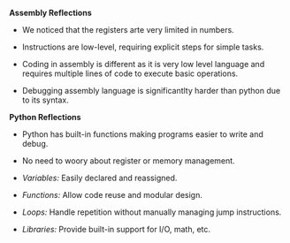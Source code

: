 **Assembly Reflections**

- We noticed that the registers arte very limited in numbers.
- Instructions are low-level, requiring explicit steps for simple tasks.

- Coding in assembly is different as it is very low level language and requires multiple lines of code to execute basic operations.
- Debugging assembly language is significantlty harder than python due to its syntax.


**Python Reflections**

- Python has built-in functions making programs easier to write and debug.
- No need to woory about register or memory management.

- *Variables:* Easily declared and reassigned.  
- *Functions:* Allow code reuse and modular design.  
- *Loops:* Handle repetition without manually managing jump instructions.  
- *Libraries:* Provide built-in support for I/O, math, etc.
